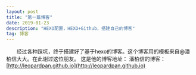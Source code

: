 ```yaml
---
layout: post
title: "第一篇博客"
date: 2019-01-23 
description: "HEXO配置，HEXO+Github，搭建自己的博客"
tag: 博客 
---   
```



　　经过各种踩坑，终于搭建好了基于hexo的博客。这个博客用的模板来自@潘柏信大大。在此谢过这位朋友。
	这是他的博客地址：
		潘柏信的博客：[http://leopardpan.github.io](http://leopardpan.github.io) 
 





